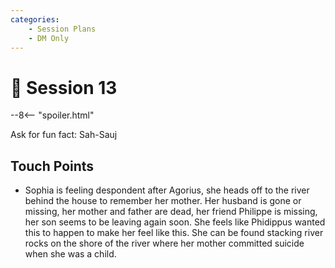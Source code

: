```yaml
---
categories:
    - Session Plans
    - DM Only
---
```


# 🔐 Session 13

--8<-- "spoiler.html"

Ask for fun fact: Sah-Sauj

## Touch Points

- Sophia is feeling despondent after Agorius, she heads off to the river behind the house to remember her mother. Her husband is gone or missing, her mother and father are dead, her friend Philippe is missing, her son seems to be leaving again soon. She feels like Phidippus wanted this to happen to make her feel like this. She can be found stacking river rocks on the shore of the river where her mother committed suicide when she was a child.
